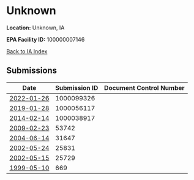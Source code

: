# Unknown

**Location:** Unknown, IA

**EPA Facility ID:** 100000007146

[Back to IA Index](../../index.md)

## Submissions

| Date | Submission ID | Document Control Number |
|------|--------------|-------------------------|
| [2022-01-26](submissions/1000099326.md) | 1000099326 |  |
| [2019-01-28](submissions/1000056117.md) | 1000056117 |  |
| [2014-02-14](submissions/1000038917.md) | 1000038917 |  |
| [2009-02-23](submissions/53742.md) | 53742 |  |
| [2004-06-14](submissions/31647.md) | 31647 |  |
| [2002-05-24](submissions/25831.md) | 25831 |  |
| [2002-05-15](submissions/25729.md) | 25729 |  |
| [1999-05-10](submissions/669.md) | 669 |  |
